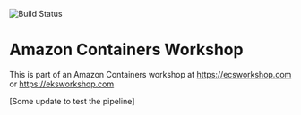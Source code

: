 ![Build Status](https://codebuild.us-east-2.amazonaws.com/badges?uuid=eyJlbmNyeXB0ZWREYXRhIjoiMnZsWms5clp6NEwvRnJXYUsyWjBmcnBiUWVRaFVsRlpENmg3MWU0M2oxVFpEdDdtSDRVRXJJZm1NNXdGQWIrWVU5UTFHd1RZUTdnU29SV0JyeVNHU1R3PSIsIml2UGFyYW1ldGVyU3BlYyI6InVpTTNLMlRtUEV6ZzJCZ2oiLCJtYXRlcmlhbFNldFNlcmlhbCI6MX0%3D&branch=master)

# Amazon Containers Workshop

This is part of an Amazon Containers workshop at https://ecsworkshop.com or https://eksworkshop.com


[Some update to test the pipeline]
